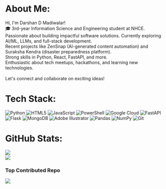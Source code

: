 #  About Me:
 Hi, I'm Darshan D Madiwalar!<br>🎓 3rd-year Information Science and Engineering student at NHCE.<br> Passionate about building impactful software solutions. Currently exploring AI/ML, LLMs, and full-stack development.<br> Recent projects like ZenSnap (AI-generated content automation) and Suraksha Kendra (disaster preparedness platform).<br> Strong skills in Python, React, FastAPI, and more.<br> Enthusiastic about tech meetups, hackathons, and learning new technologies.<br><br> Let's connect and collaborate on exciting ideas!


#  Tech Stack:
![Python](https://img.shields.io/badge/python-3670A0?style=for-the-badge&logo=python&logoColor=ffdd54) ![HTML5](https://img.shields.io/badge/html5-%23E34F26.svg?style=for-the-badge&logo=html5&logoColor=white) ![JavaScript](https://img.shields.io/badge/javascript-%23323330.svg?style=for-the-badge&logo=javascript&logoColor=%23F7DF1E) ![PowerShell](https://img.shields.io/badge/PowerShell-%235391FE.svg?style=for-the-badge&logo=powershell&logoColor=white) ![Google Cloud](https://img.shields.io/badge/GoogleCloud-%234285F4.svg?style=for-the-badge&logo=google-cloud&logoColor=white) ![FastAPI](https://img.shields.io/badge/FastAPI-005571?style=for-the-badge&logo=fastapi) ![Flask](https://img.shields.io/badge/flask-%23000.svg?style=for-the-badge&logo=flask&logoColor=white) ![MongoDB](https://img.shields.io/badge/MongoDB-%234ea94b.svg?style=for-the-badge&logo=mongodb&logoColor=white) ![Adobe Illustrator](https://img.shields.io/badge/adobe%20illustrator-%23FF9A00.svg?style=for-the-badge&logo=adobe%20illustrator&logoColor=white) ![Pandas](https://img.shields.io/badge/pandas-%23150458.svg?style=for-the-badge&logo=pandas&logoColor=white) ![NumPy](https://img.shields.io/badge/numpy-%23013243.svg?style=for-the-badge&logo=numpy&logoColor=white) ![Git](https://img.shields.io/badge/git-%23F05033.svg?style=for-the-badge&logo=git&logoColor=white)
#  GitHub Stats:
![](https://github-readme-stats.vercel.app/api?username=darshan3614&theme=dark&hide_border=false&include_all_commits=true&count_private=true)<br/>
![](https://github-readme-streak-stats.herokuapp.com/?user=darshan3614&theme=dark&hide_border=false)<br/>




###  Top Contributed Repo
![](https://github-contributor-stats.vercel.app/api?username=darshan3614&limit=5&theme=dark&combine_all_yearly_contributions=true)

<!-- Proudly created with GPRM ( https://gprm.itsvg.in ) -->
